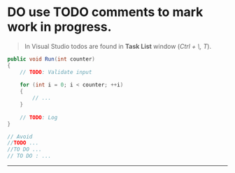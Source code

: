 # **DO** use **TODO** comments to mark work in progress.

> In Visual Studio todos are found in **Task List** window (*Ctrl + \\, T*).  

``` csharp
public void Run(int counter)
{
    // TODO: Validate input
    
    for (int i = 0; i < counter; ++i)
    {
        // ...
    }
    
    // TODO: Log
}

// Avoid
//TODO ...
//TO DO ...
// TO DO : ...
```

---
